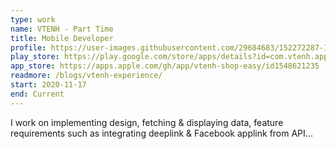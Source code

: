 ```yaml
---
type: work
name: VTENH - Part Time
title: Mobile Developer
profile: https://user-images.githubusercontent.com/29684683/152272287-13a8d415-2ca2-4d23-9448-36169ed49716.png
play_store: https://play.google.com/store/apps/details?id=com.vtenh.app.store
app_store: https://apps.apple.com/gh/app/vtenh-shop-easy/id1548621235
readmore: /blogs/vtenh-experience/
start: 2020-11-17
end: Current
---
```

I work on implementing design, fetching & displaying data, feature requirements such as integrating deeplink & Facebook applink from API...